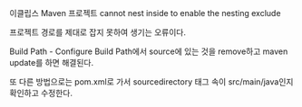 이클립스 Maven 프로젝트 cannot nest inside to enable the nesting exclude

프로젝트 경로를 제대로 잡지 못하여 생기는 오류이다.

Build Path - Configure Build Path에서 source에 있는 것을 remove하고 maven update를 하면 해결된다.



또 다른 방법으로는 pom.xml로 가서 sourcedirectory 태그 속이 src/main/java인지 확인하고 수정한다.